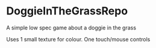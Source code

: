 # DoggieInTheGrassRepo
A simple low spec game about a doggie in the grass

Uses 1 small texture for colour.
One touch/mouse controls
